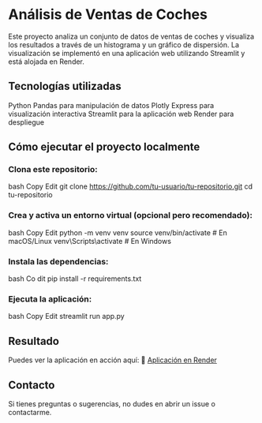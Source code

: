 # Análisis de Ventas de Coches
Este proyecto analiza un conjunto de datos de ventas de coches y visualiza los resultados a través de un histograma y un gráfico de dispersión. La visualización se implementó en una aplicación web utilizando Streamlit y está alojada en Render.

## Tecnologías utilizadas
Python
Pandas para manipulación de datos
Plotly Express para visualización interactiva
Streamlit para la aplicación web
Render para despliegue

## Cómo ejecutar el proyecto localmente
### Clona este repositorio:

bash
Copy
Edit
git clone https://github.com/tu-usuario/tu-repositorio.git
cd tu-repositorio
### Crea y activa un entorno virtual (opcional pero recomendado):

bash
Copy
Edit
python -m venv venv
source venv/bin/activate  # En macOS/Linux
venv\Scripts\activate  # En Windows
### Instala las dependencias:

bash
Co dit
pip install -r requirements.txt
### Ejecuta la aplicación:

bash
Copy
Edit
streamlit run app.py
## Resultado
Puedes ver la aplicación en acción aquí: 🔗 [Aplicación en Render](http://192.168.1.66:8501/)

## Contacto
Si tienes preguntas o sugerencias, no dudes en abrir un issue o contactarme.

